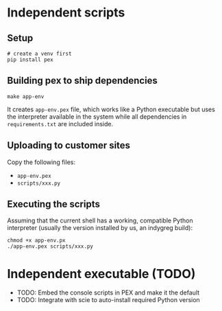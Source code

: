 # Independent scripts

## Setup

```shell
# create a venv first
pip install pex
```

## Building pex to ship dependencies

```shell
make app-env
```

It creates `app-env.pex` file, which works like a Python executable but uses the interpreter available in the system while all dependencies in `requirements.txt` are included inside.

## Uploading to customer sites

Copy the following files:
- `app-env.pex`
- `scripts/xxx.py`

## Executing the scripts

Assuming that the current shell has a working, compatible Python interpreter (usually the version installed by us, an indygreg build):
```shell
chmod +x app-env.px
./app-env.pex scripts/xxx.py
```


# Independent executable (TODO)

* TODO: Embed the console scripts in PEX and make it the default
* TODO: Integrate with scie to auto-install required Python version
